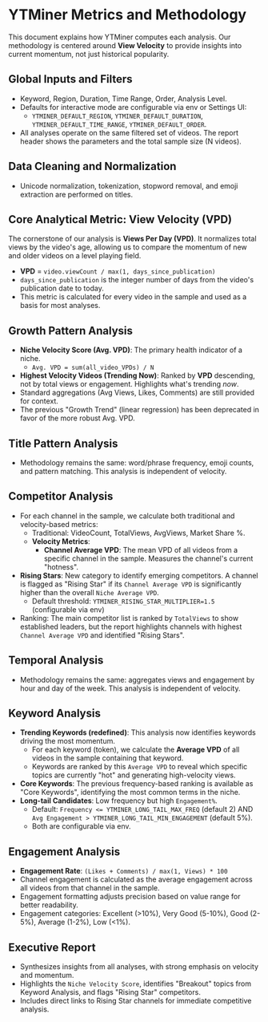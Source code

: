 # YTMiner Metrics and Methodology

This document explains how YTMiner computes each analysis. Our methodology is centered around **View Velocity** to provide insights into current momentum, not just historical popularity.

## Global Inputs and Filters
- Keyword, Region, Duration, Time Range, Order, Analysis Level.
- Defaults for interactive mode are configurable via env or Settings UI:
  - `YTMINER_DEFAULT_REGION`, `YTMINER_DEFAULT_DURATION`, `YTMINER_DEFAULT_TIME_RANGE`, `YTMINER_DEFAULT_ORDER`.
- All analyses operate on the same filtered set of videos. The report header shows the parameters and the total sample size (N videos).

## Data Cleaning and Normalization
- Unicode normalization, tokenization, stopword removal, and emoji extraction are performed on titles.

## Core Analytical Metric: View Velocity (VPD)
The cornerstone of our analysis is **Views Per Day (VPD)**. It normalizes total views by the video's age, allowing us to compare the momentum of new and older videos on a level playing field.

- **VPD** = `video.viewCount / max(1, days_since_publication)`
- `days_since_publication` is the integer number of days from the video's publication date to today.
- This metric is calculated for every video in the sample and used as a basis for most analyses.

## Growth Pattern Analysis
- **Niche Velocity Score (Avg. VPD)**: The primary health indicator of a niche.
  - `Avg. VPD = sum(all_video_VPDs) / N`
- **Highest Velocity Videos (Trending Now)**: Ranked by **VPD** descending, not by total views or engagement. Highlights what's trending *now*.
- Standard aggregations (Avg Views, Likes, Comments) are still provided for context.
- The previous "Growth Trend" (linear regression) has been deprecated in favor of the more robust Avg. VPD.

## Title Pattern Analysis
- Methodology remains the same: word/phrase frequency, emoji counts, and pattern matching. This analysis is independent of velocity.

## Competitor Analysis
- For each channel in the sample, we calculate both traditional and velocity-based metrics:
  - Traditional: VideoCount, TotalViews, AvgViews, Market Share %.
  - **Velocity Metrics**:
    - **Channel Average VPD**: The mean VPD of all videos from a specific channel in the sample. Measures the channel's current "hotness".
- **Rising Stars**: New category to identify emerging competitors. A channel is flagged as "Rising Star" if its `Channel Average VPD` is significantly higher than the overall `Niche Average VPD`.
  - Default threshold: `YTMINER_RISING_STAR_MULTIPLIER=1.5` (configurable via env)
- Ranking: The main competitor list is ranked by `TotalViews` to show established leaders, but the report highlights channels with highest `Channel Average VPD` and identified "Rising Stars".

## Temporal Analysis
- Methodology remains the same: aggregates views and engagement by hour and day of the week. This analysis is independent of velocity.

## Keyword Analysis
- **Trending Keywords (redefined)**: This analysis now identifies keywords driving the most momentum.
  - For each keyword (token), we calculate the **Average VPD** of all videos in the sample containing that keyword.
  - Keywords are ranked by this `Average VPD` to reveal which specific topics are currently "hot" and generating high-velocity views.
- **Core Keywords**: The previous frequency-based ranking is available as "Core Keywords", identifying the most common terms in the niche.
- **Long-tail Candidates**: Low frequency but high `Engagement%`.
  - Default: `Frequency <= YTMINER_LONG_TAIL_MAX_FREQ` (default 2) AND `Avg Engagement > YTMINER_LONG_TAIL_MIN_ENGAGEMENT` (default 5%).
  - Both are configurable via env.

## Engagement Analysis
- **Engagement Rate**: `(Likes + Comments) / max(1, Views) * 100`
- Channel engagement is calculated as the average engagement across all videos from that channel in the sample.
- Engagement formatting adjusts precision based on value range for better readability.
- Engagement categories: Excellent (>10%), Very Good (5-10%), Good (2-5%), Average (1-2%), Low (<1%).

## Executive Report
- Synthesizes insights from all analyses, with strong emphasis on velocity and momentum.
- Highlights the `Niche Velocity Score`, identifies "Breakout" topics from Keyword Analysis, and flags "Rising Star" competitors.
- Includes direct links to Rising Star channels for immediate competitive analysis.